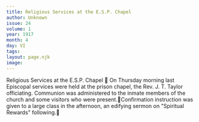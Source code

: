 ```yaml
---
title: Religious Services at the E.S.P. Chapel 
author: Unknown
issue: 24
volume: 1
year: 1917
month: 4
day: VI
tags:
layout: page.njk
image:
---
```

Religious Services at the E.S.P. Chapel  On Thursday morning last Episcopal services were held at the prison chapel, the Rev. J. T. Taylor officiating. Communion was administered to the inmate members of the church and some visitors who were present.Confirmation instruction was given to a large class in the afternoon, an edifying sermon on "Spiritual Rewards" following.
